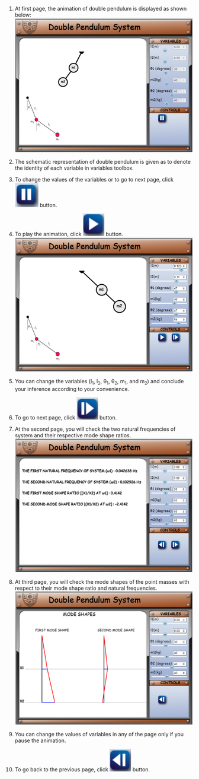 1.	At first page, the animation of double pendulum is displayed as shown below:
![](images/Procedure/1.png)

2.	The schematic representation of double pendulum is given as to denote the identity of each variable in variables toolbox.

3.	To change the values of the variables or to go to next page, click  ![](images/Procedure/2.png)  button.

4.	To play the animation, click ![](images/Procedure/3.png)  button.
![](images/Procedure/4.png)

5.	You can change the variables (l<sub>1</sub>, l<sub>2</sub>, θ<sub>1</sub>, θ<sub>2</sub>, m<sub>1</sub>, and m<sub>2</sub>) and conclude your inference according to your convenience.

6.	To go to next page, click ![](images/Procedure/5.png)  button.

7.	At the second page, you will check the two natural frequencies of system and their respective mode shape ratios.
![](images/Procedure/6.png)

8.	At third page, you will check the mode shapes of the point masses with respect to their mode shape ratio and natural frequencies.
![](images/Procedure/7.png)

9.	You can change the values of variables in any of the page only if you pause the animation.

10.	To go back to the previous page, click  ![](images/Procedure/8.png)   button.
